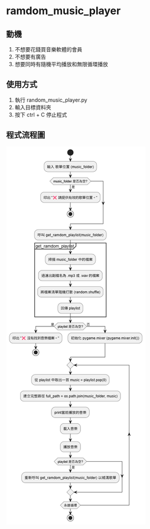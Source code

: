# ramdom_music_player

## 動機
1. 不想要花錢買音樂軟體的會員
2. 不想要有廣告
3. 想要同時有隨機平均播放和無限循環播放

## 使用方式
1. 執行 random_music_player.py
2. 輸入目標資料夾
3. 按下 ctrl + C 停止程式

## 程式流程圖
![flow](README_STATIC/flow.png)
